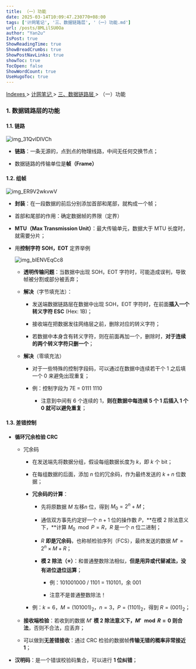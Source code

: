 ```yaml
---
title: （一）功能
date: 2025-03-14T10:09:47.230770+08:00
tags: ['计网笔记', '三、数据链路层', '（一）功能.md']
url: /posts/8MLilSU0Oa
author: "Yan2u"
IsPost: true
ShowReadingTime: true
ShowBreadCrumbs: true
ShowPostNavLinks: true
showToc: true
TocOpen: false
ShowWordCount: true
UseHugoToc: true
---
```


<a href="/notes408/chapters_index"> Indexes </a> > <a href="/notes408/indexes/xIRy1MDUIU"> 计网笔记 </a> > <a href="/notes408/indexes/zHTFi35RTO"> 三、数据链路层 </a> > （一）功能

### 1. 数据链路层的功能

#### 1.1. 链路

![img_31QvIDIVCh](https://cloudflare-imgbed-ajc.pages.dev/file/1741872156546_31QvIDIVCh.png)

- **链路**：一条无源的，点到点的物理线路，中间无任何交换节点；

- 数据链路的传输单位是**帧（Frame）**

#### 1.2. 组帧

![img_ER9V2wkvwV](https://cloudflare-imgbed-ajc.pages.dev/file/1741872163118_ER9V2wkvwV.png)

- **封装**：在一段数据的前后分别添加首部和尾部，就构成一个帧；

- 首部和尾部的作用：确定数据帧的界限（定界）

- **MTU（Max Transmission Unit）**：最大传输单元，数据大于 MTU 长度时，就需要分片；

- 用**控制字符 SOH，EOT** 定界举例

	![img_bIENVEqCc8](https://cloudflare-imgbed-ajc.pages.dev/file/1741872167633_bIENVEqCc8.png)

	- **透明传输问题**：当数据中出现 SOH，EOT 字符时，可能造成误判，导致帧被分割或部分被丢弃；

	- **解决**（字节填充法）：

		- 发送端数据链路层在数据中出现 SOH，EOT 字符时，在前面**插入一个转义字符 ESC** (Hex: 1B)；

		- 接收端在把数据发往网络层之前，删除对应的转义字符；

		- 若数据中本身含有转义字符，则在前面再加一个，删除时，**对于连续的两个转义字符只删一个**；

	- **解决**（零填充法）

		- 对于一些特殊的控制字段码，可以通过在数据中连续若干个 1 之后填一个 0 来避免出现重复；

		- 例：控制字段为 7E = 0111 1110

			- 注意到中间有 6 个连续的 1，**则在数据中每连续 5 个 1 后插入 1 个 0 就可以避免重复**；

#### 1.3. 差错控制

- **循环冗余检验 CRC**

	- 冗余码

		- 在发送端先将数据分组，假设每组数据长度为 $k$，即 $k$ 个 bit；

		- 在每组数据的后面，添加 $n$ 位的冗余码，作为最终发送的 $k+n$ 位数据；

		- **冗余码的计算**：

			- 先将原数据 $M$ 左移$n$ 位，得到 $M_0=2^n+M$；

			- 通信双方事先约定好一个 $n+1$ 位的操作数 $P$，**在模 2 除法意义下，**计算 $M_0 \mod P=R$，$R$ 是一个 $n$ 位二进制；

			- $R$ **即是冗余码**，也称帧检验序列（FCS），最终发送的数据 $M'=2^n\times M+R$；

			- **模 2 除法（⭐）**：和普通整数除法相似，**但是用异或代替减法，没有进位退位运算**；

				- 例：101001000 / 1101 = 110101，余 001

				- 注意不是普通整数除法！

		- 例：$k=6$，$M=(101001)_2$，$n=3$，$P=(1101)_2$，得到 $R=(001)_2$；

	- **接收端检验**：若收到的数据 $M'$ **模 2 除法意义下，$M' \mod R=0$ 则合法**，否则不合法，应丢弃；

	- 可以做到**无差错接收**：通过 CRC 检验的数据帧**传输无错的概率非常接近 1**；

- **汉明码**：是一个错误校验码集合，可以进行 **1 位纠错**；

